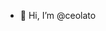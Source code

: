 - 👋 Hi, I’m @ceolato

<!---
ceolato/ceolato is a ✨ special ✨ repository because its `README.md` (this file) appears on your GitHub profile.
You can click the Preview link to take a look at your changes.
--->
